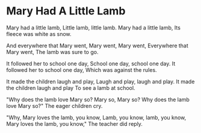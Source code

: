 # Mary Had A Little Lamb

Mary had a little lamb,
Little lamb, little lamb.
Mary had a little lamb,
Its fleece was white as snow.

And everywhere that Mary went,
Mary went, Mary went,
Everywhere that Mary went,
The lamb was sure to go.

It followed her to school one day,
School one day, school one day.
It followed her to school one day,
Which was against the rules.

It made the children laugh and play,
Laugh and play, laugh and play.
It made the children laugh and play
To see a lamb at school.

"Why does the lamb love Mary so?
Mary so, Mary so?
Why does the lamb love Mary so?"
The eager children cry.

"Why, Mary loves the lamb, you know,
Lamb, you know, lamb, you know,
Mary loves the lamb, you know,"
The teacher did reply.
